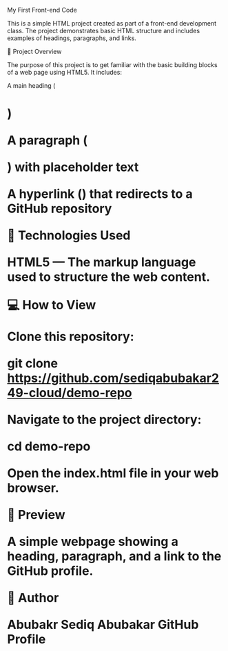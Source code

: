 My First Front-end Code

This is a simple HTML project created as part of a front-end development class. The project demonstrates basic HTML structure and includes examples of headings, paragraphs, and links.

📄 Project Overview

The purpose of this project is to get familiar with the basic building blocks of a web page using HTML5. It includes:

A main heading (<h1>)

A paragraph (<p>) with placeholder text

A hyperlink (<a>) that redirects to a GitHub repository

🧩 Technologies Used

HTML5 — The markup language used to structure the web content.

💻 How to View

Clone this repository:

git clone https://github.com/sediqabubakar249-cloud/demo-repo


Navigate to the project directory:

cd demo-repo


Open the index.html file in your web browser.

📸 Preview

A simple webpage showing a heading, paragraph, and a link to the GitHub profile.


👤 Author

Abubakr Sediq Abubakar
GitHub Profile